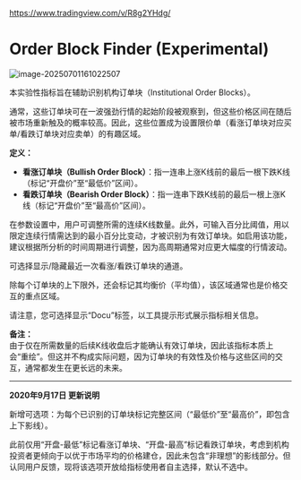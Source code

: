 https://www.tradingview.com/v/R8g2YHdg/

# Order Block Finder (Experimental)

![image-20250701161022507](https://pkuxiaohou.oss-cn-beijing.aliyuncs.com/img/202507011610573.png)

本实验性指标旨在辅助识别机构订单块（Institutional Order Blocks）。

通常，这些订单块可在一波强劲行情的起始阶段被观察到，但这些价格区间在随后被市场重新触及的概率较高。因此，这些位置成为设置限价单（看涨订单块对应买单/看跌订单块对应卖单）的有趣区域。

**定义：**  
- **看涨订单块（Bullish Order Block）**：指一连串上涨K线前的最后一根下跌K线（标记“开盘价”至“最低价”区间）。
- **看跌订单块（Bearish Order Block）**：指一连串下跌K线前的最后一根上涨K线（标记“开盘价”至“最高价”区间）。

在参数设置中，用户可调整所需的连续K线数量。此外，可输入百分比阈值，用以限定连续行情需达到的最小百分比变动，才被识别为有效订单块。如启用该功能，建议根据所分析的时间周期进行调整，因为高周期通常对应更大幅度的行情波动。

可选择显示/隐藏最近一次看涨/看跌订单块的通道。

除每个订单块的上下限外，还会标记其均衡价（平均值），该区域通常也是价格交互的重点区域。

请注意，您可选择显示“Docu”标签，以工具提示形式展示指标相关信息。

**备注：**  
由于仅在所需数量的后续K线收盘后才能确认有效订单块，因此该指标本质上会“重绘”。但这并不构成实际问题，因为订单块的有效性及价格与这些区间的交互，通常都发生在更长远的未来。

---

**2020年9月17日 更新说明**

新增可选项：为每个已识别的订单块标记完整区间（“最低价”至“最高价”，即包含上下影线）。

此前仅用“开盘-最低”标记看涨订单块、“开盘-最高”标记看跌订单块，考虑到机构投资者更倾向于以优于市场平均的价格建仓，因此未包含“非理想”的影线部分。但认同用户反馈，现将该选项开放给指标使用者自主选择，默认不选中。















































